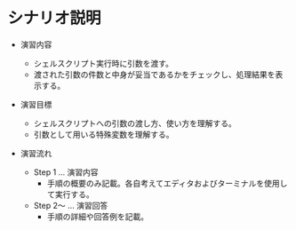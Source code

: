 # シナリオ説明
- 演習内容
  - シェルスクリプト実行時に引数を渡す。
  - 渡された引数の件数と中身が妥当であるかをチェックし、処理結果を表示する。

- 演習目標
  - シェルスクリプトへの引数の渡し方、使い方を理解する。
  - 引数として用いる特殊変数を理解する。

- 演習流れ
  - Step 1 … 演習内容
    - 手順の概要のみ記載。各自考えてエディタおよびターミナルを使用して実行する。
  - Step 2～ … 演習回答
    - 手順の詳細や回答例を記載。